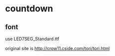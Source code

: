 countdown
=========

font
---------

use LED7SEG_Standard.ttf

original site is http://crow11.cside.com/tori/tori.html
